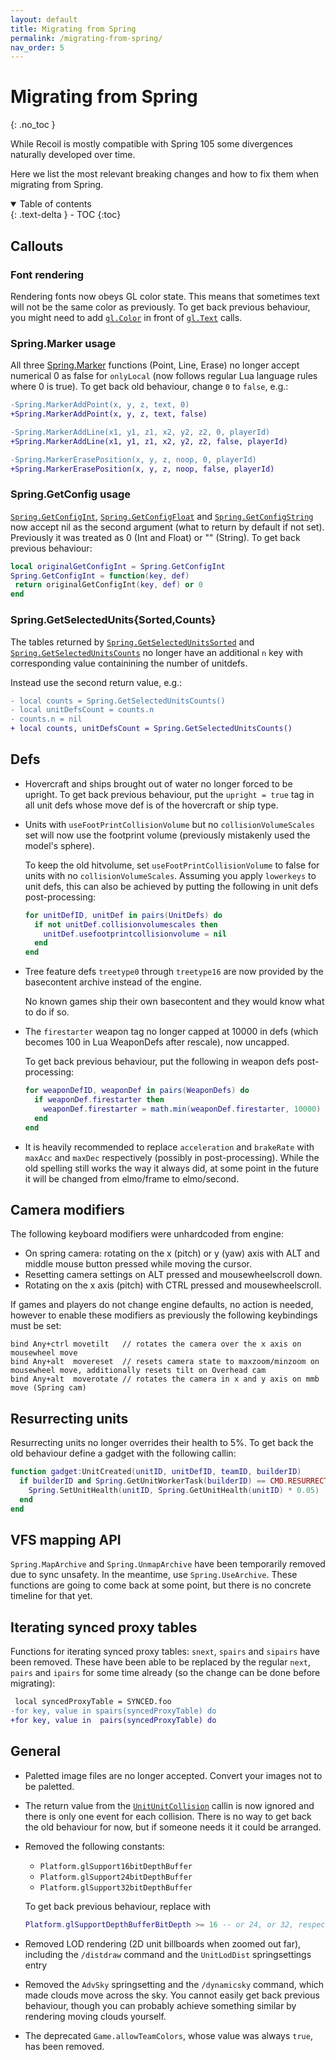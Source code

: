 ```yaml
---
layout: default
title: Migrating from Spring
permalink: /migrating-from-spring/
nav_order: 5
---
```


# Migrating from Spring
{: .no_toc }

While Recoil is mostly compatible with Spring 105 some divergences naturally
developed over time.

Here we list the most relevant breaking changes and how to fix them when
migrating from Spring.

<details open markdown="block">
  <summary>
    Table of contents
  </summary>
  {: .text-delta }
- TOC
{:toc}
</details>

## Callouts

### Font rendering

Rendering fonts now obeys GL color state. This means that sometimes text will
not be the same color as previously. To get back previous behaviour, you might
need to add
[`gl.Color`](https://beyond-all-reason.github.io/spring/ldoc/modules/OpenGL.html#gl.Text)
in front of
[`gl.Text`](https://beyond-all-reason.github.io/spring/ldoc/modules/OpenGL.html#gl.Color)
calls.

### Spring.Marker usage

All three [Spring.Marker] functions (Point, Line, Erase) no longer accept
numerical 0 as false for `onlyLocal` (now follows regular Lua language rules
where 0 is true). To get back old behaviour, change `0` to `false`, e.g.:

```diff
-Spring.MarkerAddPoint(x, y, z, text, 0)
+Spring.MarkerAddPoint(x, y, z, text, false)
```

```diff
-Spring.MarkerAddLine(x1, y1, z1, x2, y2, z2, 0, playerId)
+Spring.MarkerAddLine(x1, y1, z1, x2, y2, z2, false, playerId)
```

```diff
-Spring.MarkerErasePosition(x, y, z, noop, 0, playerId)
+Spring.MarkerErasePosition(x, y, z, noop, false, playerId)
```

### Spring.GetConfig usage

[`Spring.GetConfigInt`](https://beyond-all-reason.github.io/spring/ldoc/modules/UnsyncedRead.html#Spring.GetConfigInt),
[`Spring.GetConfigFloat`](https://beyond-all-reason.github.io/spring/ldoc/modules/UnsyncedRead.html#Spring.GetConfigFloat) and
[`Spring.GetConfigString`](https://beyond-all-reason.github.io/spring/ldoc/modules/UnsyncedRead.html#Spring.GetConfigString)
now accept nil as the second argument (what to return by default if not set).
Previously it was treated as 0 (Int and Float) or "" (String).
To get back previous behaviour:

```lua
local originalGetConfigInt = Spring.GetConfigInt
Spring.GetConfigInt = function(key, def)
 return originalGetConfigInt(key, def) or 0
end
```

### Spring.GetSelectedUnits{Sorted,Counts}

The tables returned by
[`Spring.GetSelectedUnitsSorted`](https://beyond-all-reason.github.io/spring/ldoc/modules/UnsyncedRead.html#Spring.GetSelectedUnitsSorted) and
[`Spring.GetSelectedUnitsCounts`](https://beyond-all-reason.github.io/spring/ldoc/modules/UnsyncedRead.html#Spring.GetSelectedUnitsCounts)
no longer have an additional `n` key with corresponding value containining the
number of unitdefs.

Instead use the second return value, e.g.:

```diff
- local counts = Spring.GetSelectedUnitsCounts()
- local unitDefsCount = counts.n
- counts.n = nil
+ local counts, unitDefsCount = Spring.GetSelectedUnitsCounts()
```

## Defs

- Hovercraft and ships brought out of water no longer forced to be upright.
To get back previous behaviour, put the `upright = true` tag in all unit defs
whose move def is of the hovercraft or ship type.
- Units with `useFootPrintCollisionVolume` but no `collisionVolumeScales` set
will now use the footprint volume (previously mistakenly used the model's sphere).

  To keep the old hitvolume, set `useFootPrintCollisionVolume` to false for units
  with no `collisionVolumeScales`. Assuming you apply `lowerkeys` to unit defs,
  this can also be achieved by putting the following in unit defs post-processing:

  ```lua
  for unitDefID, unitDef in pairs(UnitDefs) do
    if not unitDef.collisionvolumescales then
      unitDef.usefootprintcollisionvolume = nil
    end
  end
  ```
- Tree feature defs `treetype0` through `treetype16` are now provided by the
basecontent archive instead of the engine.

  No known games ship their own basecontent and they would know what to do if so.

- The `firestarter` weapon tag no longer capped at 10000 in defs (which
becomes 100 in Lua WeaponDefs after rescale), now uncapped.

  To get back previous behaviour, put the following in weapon defs
  post-processing:

  ```lua
  for weaponDefID, weaponDef in pairs(WeaponDefs) do
    if weaponDef.firestarter then
      weaponDef.firestarter = math.min(weaponDef.firestarter, 10000)
    end
  end
  ```

- It is heavily recommended to replace `acceleration` and `brakeRate`
with `maxAcc` and `maxDec` respectively (possibly in post-processing).
While the old spelling still works the way it always did, at some point
in the future it will be changed from elmo/frame to elmo/second.

## Camera modifiers

The following keyboard modifiers were unhardcoded from engine:

- On spring camera: rotating on the x (pitch) or y (yaw) axis with ALT and
middle mouse button pressed while moving the cursor.
- Resetting camera settings on ALT pressed and mousewheelscroll down.
- Rotating on the x axis (pitch) with CTRL pressed and mousewheelscroll.

If games and players do not change engine defaults, no action is needed,
however to enable these modifiers as previously the following keybindings must
be set:

```
bind Any+ctrl movetilt   // rotates the camera over the x axis on mousewheel move
bind Any+alt  movereset  // resets camera state to maxzoom/minzoom on mousewheel move, additionally resets tilt on Overhead cam
bind Any+alt  moverotate // rotates the camera in x and y axis on mmb move (Spring cam)
```

## Resurrecting units

Resurrecting units no longer overrides their health to 5%.
To get back the old behaviour define a gadget with the following callin:

```lua
function gadget:UnitCreated(unitID, unitDefID, teamID, builderID)
  if builderID and Spring.GetUnitWorkerTask(builderID) == CMD.RESURRECT then
    Spring.SetUnitHealth(unitID, Spring.GetUnitHealth(unitID) * 0.05)
  end
end
```

## VFS mapping API

`Spring.MapArchive` and `Spring.UnmapArchive` have been temporarily removed due to sync unsafety.
In the meantime, use `Spring.UseArchive`. These functions are going to come back at some point,
but there is no concrete timeline for that yet.

## Iterating synced proxy tables

Functions for iterating synced proxy tables: `snext`, `spairs` and `sipairs` have been removed.
These have been able to be replaced by the regular `next`, `pairs` and `ipairs` for some time
already (so the change can be done before migrating):
```diff
 local syncedProxyTable = SYNCED.foo
-for key, value in spairs(syncedProxyTable) do
+for key, value in  pairs(syncedProxyTable) do
```

## General

- Paletted image files are no longer accepted. Convert your images not to be paletted.
- The return value from the
[`UnitUnitCollision`](https://beyond-all-reason.github.io/spring/ldoc/modules/LuaHandle.html#UnitUnitCollision)
callin is now ignored and there is only one event for each collision.
There is no way to get back the old behaviour for now,
but if someone needs it it could be arranged.
- Removed the following constants:
  - `Platform.glSupport16bitDepthBuffer`
  - `Platform.glSupport24bitDepthBuffer`
  - `Platform.glSupport32bitDepthBuffer`

  To get back previous behaviour, replace with
  ```lua
  Platform.glSupportDepthBufferBitDepth >= 16 -- or 24, or 32, respectively
  ```
- Removed LOD rendering (2D unit billboards when zoomed out far), including the
`/distdraw` command and the `UnitLodDist` springsettings entry
- Removed the `AdvSky` springsetting and the `/dynamicsky` command,
which made clouds move across the sky. You cannot easily get back
previous behaviour, though you can probably achieve something similar
by rendering moving clouds yourself.
- The deprecated `Game.allowTeamColors`, whose value was always `true`, has been removed.

[Spring.Marker]: https://beyond-all-reason.github.io/spring/ldoc/modules/UnsyncedCtrl.html#Markers
